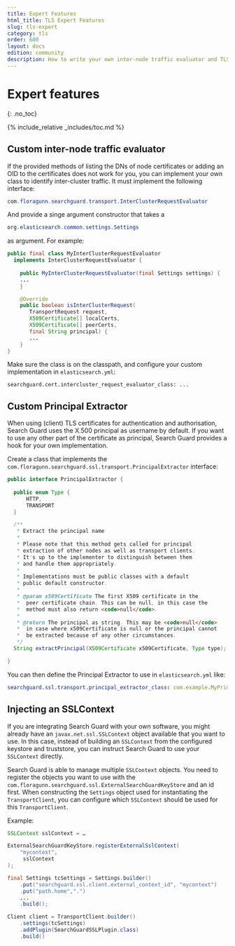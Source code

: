 ```yaml
---
title: Expert Features
html_title: TLS Expert Features
slug: tls-expert
category: tls
order: 600
layout: docs
edition: community
description: How to write your own inter-node traffic evaluator and TLS principal extractor for Search Guard.
---
```

<!---
Copyright 2017 floragunn GmbH
-->
# Expert features
{: .no_toc}

{% include_relative _includes/toc.md %}

## Custom inter-node traffic evaluator

If the provided methods of listing the DNs of node certificates or adding an OID to the certificates does not work for you, you can implement your own class to identify inter-cluster traffic. It must implement the following interface:

```java
com.floragunn.searchguard.transport.InterClusterRequestEvaluator
```

And provide a singe argument constructor that takes a

```java
org.elasticsearch.common.settings.Settings
```

as argument. For example:

```java
public final class MyInterClusterRequestEvaluator
  implements InterClusterRequestEvaluator {
    
    public MyInterClusterRequestEvaluator(final Settings settings) {
    ...
    }

    @Override
    public boolean isInterClusterRequest(
       TransportRequest request,
       X509Certificate[] localCerts,
       X509Certificate[] peerCerts,
       final String principal) {
       ...
    }
}
```

Make sure the class is on the classpath, and configure your custom implementation in `elasticsearch.yml`:

```
searchguard.cert.intercluster_request_evaluator_class: ...
```

## Custom Principal Extractor

When using (client) TLS certificates for authentication and authorisation, Search Guard uses the X.500 principal as username by default. If you want to use any other part of the certificate as principal, Search Guard provides a hook for your own implementation.

Create a class that implements the `com.floragunn.searchguard.ssl.transport.PrincipalExtractor` interface:

```java
public interface PrincipalExtractor {
    
  public enum Type {
      HTTP,
      TRANSPORT
  }

  /**
   * Extract the principal name
   * 
   * Please note that this method gets called for principal 
   * extraction of other nodes as well as transport clients. 
   * It's up to the implementer to distinguish between them
   * and handle them appropriately.
   * 
   * Implementations must be public classes with a default 
   * public default constructor.
   * 
   * @param x509Certificate The first X509 certificate in the 
   *  peer certificate chain. This can be null, in this case the 
   *  method must also return <code>null</code>.
   *
   * @return The principal as string. This may be <code>null</code>
   *  in case where x509Certificate is null or the principal cannot 
   *  be extracted because of any other circumstances.
   */
  String extractPrincipal(X509Certificate x509Certificate, Type type);

}
```

You can then define the Principal Extractor to use in `elasticsearch.yml` like:

```yaml
searchguard.ssl.transport.principal_extractor_class: com.example.MyPrincipalExtractor
```
## Injecting an SSLContext

If you are integrating Search Guard with your own software, you might already have an `javax.net.ssl.SSLContext` object available that you want to use. In this case, instead of building an `SSLContext` from the configured keystore and truststore, you can instruct Search Guard to use your `SSLContext` directly.

Search Guard is able to manage multiple `SSLContext` objects. You need to register the objects you want to use with the `com.floragunn.searchguard.ssl.ExternalSearchGuardKeyStore` and an id first. When constructing the `Settings` object used for instantiating the `TransportClient`, you can configure which `SSLContext` should be used for this `TransportClient`.

Example:

```java
SSLContext sslContext = …

ExternalSearchGuardKeyStore.registerExternalSslContext(
    "mycontext",
     sslContext
);

final Settings tcSettings = Settings.builder()
    .put("searchguard.ssl.client.external_context_id", "mycontext")
    .put("path.home",".")
    ...
    .build();

Client client = TransportClient.builder()
    .settings(tcSettings)
    .addPlugin(SearchGuardSSLPlugin.class)
    .build()
```
